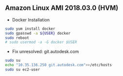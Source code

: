 
## Amazon Linux AMI 2018.03.0 (HVM)
- Docker Installation
```bash
sudo yum install docker
sudo gpasswd -a ${USER} docker
sudo reboot
# sudo usermod -a -G docker $USER
```
- Fix unresolved: git.autodesk.com 
```bash
sudo su
echo "10.35.136.250 git.autodesk.com">>/etc/hosts
sudo su ec2-user
```

<!--stackedit_data:
eyJoaXN0b3J5IjpbLTI0ODU0MDI4MywtMTk5MDU0NTY3Ml19
-->